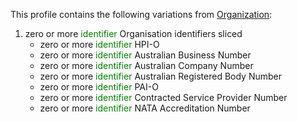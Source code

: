 This profile contains the following variations from [Organization](http://hl7.org/fhir/STU3/Organization.html):

1. zero or more <span style='color:green'> identifier </span> Organisation identifiers sliced
   * zero or more <span style='color:green'> identifier </span> HPI-O
   * zero or more <span style='color:green'> identifier </span> Australian Business Number
   * zero or more <span style='color:green'> identifier </span> Australian Company Number
   * zero or more <span style='color:green'> identifier </span> Australian Registered Body Number
   * zero or more <span style='color:green'> identifier </span> PAI-O
   * zero or more <span style='color:green'> identifier </span> Contracted Service Provider Number
   * zero or more <span style='color:green'> identifier </span> NATA Accreditation Number